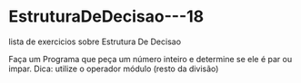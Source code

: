 # EstruturaDeDecisao---18
 lista de exercicios sobre Estrutura De Decisao

Faça um Programa que peça um número inteiro e determine se ele é par ou impar. Dica: utilize o operador módulo (resto da divisão)